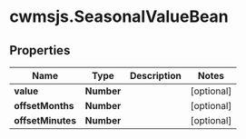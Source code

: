 # cwmsjs.SeasonalValueBean

## Properties

Name | Type | Description | Notes
------------ | ------------- | ------------- | -------------
**value** | **Number** |  | [optional] 
**offsetMonths** | **Number** |  | [optional] 
**offsetMinutes** | **Number** |  | [optional] 


